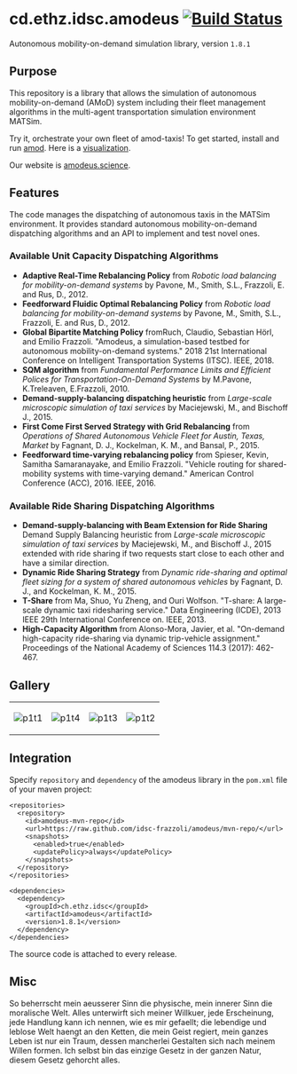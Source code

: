 # cd.ethz.idsc.amodeus <a href="https://travis-ci.org/idsc-frazzoli/amodeus"><img src="https://travis-ci.org/idsc-frazzoli/amodeus.svg?branch=master" alt="Build Status"></a>

Autonomous mobility-on-demand simulation library, version `1.8.1`

## Purpose

This repository is a library that allows the simulation of autonomous mobility-on-demand (AMoD) system including their fleet management algorithms in the multi-agent transportation simulation environment MATSim.

Try it, orchestrate your own fleet of amod-taxis!
To get started, install and run [amod](https://github.com/idsc-frazzoli/amod).
Here is a [visualization](https://www.youtube.com/watch?v=QkFtIQQSHto).

Our website is [amodeus.science](https://www.amodeus.science/).

## Features

The code manages the dispatching of autonomous taxis in the MATSim environment.
It provides standard autonomous mobility-on-demand dispatching algorithms and an API to implement and test novel ones.

### Available Unit Capacity Dispatching Algorithms

* **Adaptive Real-Time Rebalancing Policy** from *Robotic load balancing for mobility-on-demand systems* by Pavone, M., Smith, S.L., Frazzoli, E. and Rus, D., 2012.
* **Feedforward Fluidic Optimal Rebalancing Policy** from *Robotic load balancing for mobility-on-demand systems* by Pavone, M., Smith, S.L., Frazzoli, E. and Rus, D., 2012.
* **Global Bipartite Matching Policy** fromRuch, Claudio, Sebastian Hörl, and Emilio Frazzoli. "Amodeus, a simulation-based testbed for autonomous mobility-on-demand systems." 2018 21st International Conference on Intelligent Transportation Systems (ITSC). IEEE, 2018.
* **SQM algorithm** from *Fundamental Performance Limits and Efficient Polices for Transportation-On-Demand Systems* by M.Pavone, K.Treleaven, E.Frazzoli, 2010.
* **Demand-supply-balancing dispatching heuristic** from *Large-scale microscopic simulation of taxi services* by Maciejewski, M., and Bischoff J., 2015.
* **First Come First Served Strategy with Grid Rebalancing** from *Operations of Shared Autonomous Vehicle
Fleet for Austin, Texas, Market* by Fagnant, D. J., Kockelman, K. M., and Bansal, P., 2015.
* **Feedforward time-varying rebalancing policy** from Spieser, Kevin, Samitha Samaranayake, and Emilio Frazzoli. "Vehicle routing for shared-mobility systems with time-varying demand." American Control Conference (ACC), 2016. IEEE, 2016.


### Available Ride Sharing Dispatching Algorithms
* **Demand-supply-balancing with Beam Extension for Ride Sharing** Demand Supply Balancing heuristic from *Large-scale microscopic simulation of taxi services* by Maciejewski, M., and Bischoff J., 2015 extended with ride sharing if two requests start close to each other and have a similar direction.
* **Dynamic Ride Sharing Strategy** from *Dynamic ride-sharing and optimal fleet sizing for a system of shared autonomous vehicles* by Fagnant, D. J., and Kockelman, K. M., 2015.
* **T-Share** from Ma, Shuo, Yu Zheng, and Ouri Wolfson. "T-share: A large-scale dynamic taxi ridesharing service." Data Engineering (ICDE), 2013 IEEE 29th International Conference on. IEEE, 2013.
* **High-Capacity Algorithm** from Alonso-Mora, Javier, et al. "On-demand high-capacity ride-sharing via dynamic trip-vehicle assignment." Proceedings of the National Academy of Sciences 114.3 (2017): 462-467.

## Gallery

<table><tr>
<td>

![p1t1](https://user-images.githubusercontent.com/4012178/38852194-23c0b602-4219-11e8-90af-ce5c589ddf47.png)

<td>

![p1t4](https://user-images.githubusercontent.com/4012178/38852209-30616834-4219-11e8-81db-41fe71f7599e.png)

<td>

![p1t3](https://user-images.githubusercontent.com/4012178/38852252-4f4d178e-4219-11e8-9634-434200922ed0.png)

<td>

![p1t2](https://user-images.githubusercontent.com/4012178/38852212-3200c8d8-4219-11e8-9dad-eb0aa33e1357.png)

</tr></table>

## Integration

Specify `repository` and `dependency` of the amodeus library in the `pom.xml` file of your maven project:

    <repositories>
      <repository>
        <id>amodeus-mvn-repo</id>
        <url>https://raw.github.com/idsc-frazzoli/amodeus/mvn-repo/</url>
        <snapshots>
          <enabled>true</enabled>
          <updatePolicy>always</updatePolicy>
        </snapshots>
      </repository>
    </repositories>
    
    <dependencies>
      <dependency>
        <groupId>ch.ethz.idsc</groupId>
        <artifactId>amodeus</artifactId>
        <version>1.8.1</version>
      </dependency>
    </dependencies>

The source code is attached to every release.


## Misc

So beherrscht mein aeusserer Sinn die physische, mein innerer Sinn die moralische Welt. Alles unterwirft sich meiner Willkuer, jede Erscheinung, jede Handlung kann ich nennen, wie es mir gefaellt; die lebendige und leblose Welt haengt an den Ketten, die mein Geist regiert, mein ganzes Leben ist nur ein Traum, dessen mancherlei Gestalten sich nach meinem Willen formen. Ich selbst bin das einzige Gesetz in der ganzen Natur, diesem Gesetz gehorcht alles.
